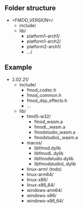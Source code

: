 ## Folder structure

- \<FMOD_VERSION\>/
    - include/
    - lib/
        - platform1-arch1/
        - platform1-arch2/
        - platform2-arch1/
        - .../

## Example

- 2.02.21/
    - include/
        - fmod_codec.h
        - fmod_common.h
        - fmod_dsp_effects.h
        - ...
    - lib/
        - html5-w32/
            - fmod_wasm.a
            - fmodL_wasm.a
            - fmodstudio_wasm.a
            - fmodstudioL_wasm.a
        - macos/
            - libfmod.dylib
            - libfmodL.dylib
            - libfmodstudio.dylib
            - libfmodstudioL.dylib
        - linux-arm/ (todo)
        - linux-arm64/
        - linux-x86/
        - linux-x86_64/
        - windows-arm64/
        - windows-x86/
        - windows-x86_64/
